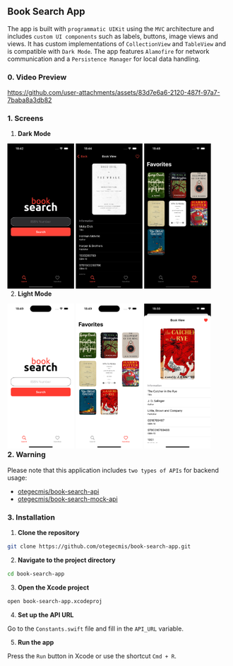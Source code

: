 ## Book Search App

The app is built with `programmatic UIKit` using the `MVC` architecture and includes `custom UI components` such as labels, buttons, image views and views. It has custom implementations of `CollectionView` and `TableView` and is compatible with `Dark Mode`. The app features `Alamofire` for network communication and a `Persistence Manager` for local data handling.

### 0. Video Preview

https://github.com/user-attachments/assets/83d7e6a6-2120-487f-97a7-7baba8a3db82

### 1. Screens

1. **Dark Mode**

<div style="float: left;">
    <img src="assets/dark-mode/1.png" style="width: 30%;" />
    <img src="assets/dark-mode/2.png" style="width: 30%;" />
    <img src="assets/dark-mode/3.png" style="width: 30%;" />
</div>

2. **Light Mode**

<div style="float: left;">
    <img src="assets/light-mode/1.png" style="width: 30%;" />
    <img src="assets/light-mode/2.png" style="width: 30%;" />
    <img src="assets/light-mode/3.png" style="width: 30%;" />
</div>

### 2. Warning

Please note that this application includes `two types of APIs` for backend usage:

- [otegecmis/book-search-api](https://github.com/otegecmis/book-search-api)
- [otegecmis/book-search-mock-api](https://github.com/otegecmis/book-search-mock-api)

### 3. Installation

1. **Clone the repository**

```sh
git clone https://github.com/otegecmis/book-search-app.git
```

2. **Navigate to the project directory**

```sh
cd book-search-app
```

3. **Open the Xcode project**

```sh
open book-search-app.xcodeproj
```

4. **Set up the API URL**

Go to the `Constants.swift` file and fill in the `API_URL` variable.

5. **Run the app**

Press the `Run` button in Xcode or use the shortcut `Cmd + R`.
